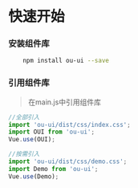 # 快速开始

### 安装组件库
```bash
    npm install ou-ui --save
```

### 引用组件库
> 在main.js中引用组件库

```javascript
//全部引入
import 'ou-ui/dist/css/index.css';
import OUI from 'ou-ui';
Vue.use(OUI);

//按需引入
import 'ou-ui/dist/css/demo.css';
import Demo from 'ou-ui';
Vue.use(Demo);
```
